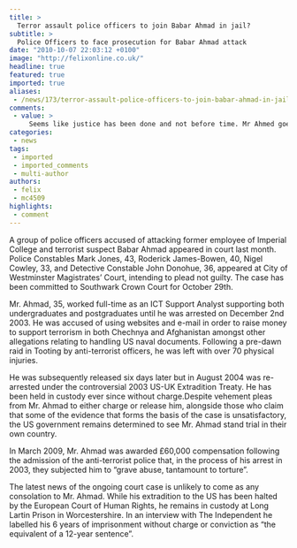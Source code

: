 ```yaml
---
title: >
  Terror assault police officers to join Babar Ahmad in jail?
subtitle: >
  Police Officers to face prosecution for Babar Ahmad attack
date: "2010-10-07 22:03:12 +0100"
image: "http://felixonline.co.uk/"
headline: true
featured: true
imported: true
aliases:
 - /news/173/terror-assault-police-officers-to-join-babar-ahmad-in-jail
comments:
 - value: >
     Seems like justice has been done and not before time. Mr Ahmed goes back to prison and the officers are probably out, this evening, celebrating. <br> <br>Fantastic result and congratulations to the legal team and Officers involved.,why are some people saying that muslims are terrorists when they don't even know any thing about them. <br>you cant just go up 2 a muslim and say to them that you are a terrorist.
categories:
 - news
tags:
 - imported
 - imported_comments
 - multi-author
authors:
 - felix
 - mc4509
highlights:
 - comment
---
```


A group of police officers accused of attacking former employee of Imperial College and terrorist suspect Babar Ahmad appeared in court last month. Police Constables Mark Jones, 43, Roderick James-Bowen, 40, Nigel Cowley, 33, and Detective Constable John Donohue, 36, appeared at City of Westminster Magistrates’ Court, intending to plead not guilty. The case has been committed to Southwark Crown Court for October 29th.

Mr. Ahmad, 35, worked full-time as an ICT Support Analyst supporting both undergraduates and postgraduates until he was arrested on December 2nd 2003. He was accused of using websites and e-mail in order to raise money to support terrorism in both Chechnya and Afghanistan amongst other allegations relating to handling US naval documents. Following a pre-dawn raid in Tooting by anti-terrorist officers, he was left with over 70 physical injuries.

He was subsequently released six days later but in August 2004 was re-arrested under the controversial 2003 US-UK Extradition Treaty. He has been held in custody ever since without charge.Despite vehement pleas from Mr. Ahmad to either charge or release him, alongside those who claim that some of the evidence that forms the basis of the case is unsatisfactory, the US government remains determined to see Mr. Ahmad stand trial in their own country.

In March 2009, Mr. Ahmad was awarded £60,000 compensation following the admission of the anti-terrorist police that, in the process of his arrest in 2003, they subjected him to “grave abuse, tantamount to torture”.

The latest news of the ongoing court case is unlikely to come as any consolation to Mr. Ahmad. While his extradition to the US has been halted by the European Court of Human Rights, he remains in custody at Long Lartin Prison in Worcestershire. In an interview with The Independent he labelled his 6 years of imprisonment without charge or conviction as “the equivalent of a 12-year sentence”.
